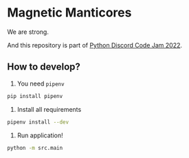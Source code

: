 # Magnetic Manticores

We are strong.

And this repository is part of [Python Discord Code Jam 2022](https://www.pythondiscord.com/events/code-jams/9/).

## How to develop?

1. You need `pipenv`

```bash
pip install pipenv
```

1. Install all requirements

```bash
pipenv install --dev
```

1. Run application!

```bash
python -m src.main
```
